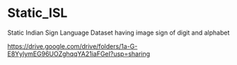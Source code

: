 # Static_ISL
Static Indian Sign Language Dataset having image sign of digit and alphabet 

https://drive.google.com/drive/folders/1a-G-E8YylymEG96UOZghqqYA21iaFGeI?usp=sharing
